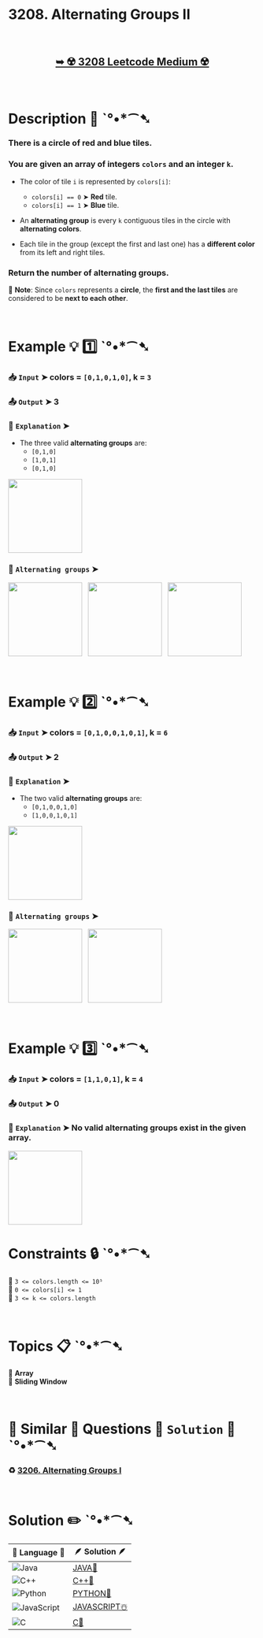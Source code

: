 # 3208. Alternating Groups II

</br>

<h2 align="center"> 

<a href="https://leetcode.com/problems/alternating-groups-ii/description/?envType=daily-question&envId=2025-03-09"><strong>➥ ☢️ 3208 Leetcode Medium ☢️ </strong></a>
</h2>

</br>

# Description 📜 ˋ°•*⁀➷

### There is a **circle** of **red** and **blue** tiles.  
### You are given an **array** of integers `colors` and an integer `k`.  

- The color of tile `i` is represented by `colors[i]`:
  - `colors[i] == 0` ➤ **Red** tile.
  - `colors[i] == 1` ➤ **Blue** tile.

- An **alternating group** is every `k` contiguous tiles in the circle with **alternating colors**.  
- Each tile in the group (except the first and last one) has a **different color** from its left and right tiles.

### **Return** the number of alternating groups.

🔹 **Note**: Since `colors` represents a **circle**, the **first and the last tiles** are considered to be **next to each other**.

</br>

# Example 💡 1️⃣ ˋ°•*⁀➷

  ### 📥 `Input`  ➤ colors = `[0,1,0,1,0]`, k = `3`

  ### 📤 `Output`  ➤ 3

  ### 🔦 `Explanation`  ➤ 

- The three valid **alternating groups** are:
  - `[0,1,0]`
  - `[1,0,1]`
  - `[0,1,0]`

<img src="https://github.com/user-attachments/assets/a006fc32-7619-4864-9558-50b8973112d0" width="150px" height="150px"/>

### 🔀 `Alternating groups`  ➤ 

<img src="https://github.com/user-attachments/assets/4aec8957-a777-4ae7-bdb9-6aa21741be37" width="150px" height="150px"/> &nbsp;
<img src="https://github.com/user-attachments/assets/3a891ff8-427a-4780-b48b-1fb26111e974" width="150px" height="150px"/> &nbsp;
<img src="https://github.com/user-attachments/assets/0340d2af-dbb8-4da7-a58d-9dfdd323696e" width="150px" height="150px"/> &nbsp;

</br>

# Example 💡 2️⃣ ˋ°•*⁀➷

  ### 📥 `Input` ➤ colors = `[0,1,0,0,1,0,1]`, k = `6`

  ### 📤 `Output`  ➤ 2

  ### 🔦 `Explanation` ➤ 

- The two valid **alternating groups** are:
  - `[0,1,0,0,1,0]`
  - `[1,0,0,1,0,1]`

<img src="https://github.com/user-attachments/assets/d9cc5b14-45df-4e35-99d7-702cd98c455f" width="150px" height="150px"/>

### 🔀 `Alternating groups`  ➤ 

<img src="https://github.com/user-attachments/assets/976620c1-1a10-443f-a831-cfc84c63e45f" width="150px" height="150px"/> &nbsp;
<img src="https://github.com/user-attachments/assets/99115811-d26a-41ba-9e60-d2d2f98e31a4" width="150px" height="150px"/> &nbsp;

</br>

# Example 💡 3️⃣ ˋ°•*⁀➷

  ### 📥 `Input` ➤ colors = `[1,1,0,1]`, k = `4`

  ### 📤 `Output`  ➤ 0

  ### 🔦 `Explanation` ➤ No valid **alternating groups** exist in the given array.

<img src="https://github.com/user-attachments/assets/07f9af4a-489c-45d6-a19b-520c7718bd02" width="150px" height="150px"/>

</br>

# Constraints 🔒 ˋ°•*⁀➷

🔹 `3 <= colors.length <= 10⁵` </br>
🔹 `0 <= colors[i] <= 1` </br>
🔹 `3 <= k <= colors.length` </br>

</br>

# Topics 📋 ˋ°•*⁀➷

🔸 **Array**  </br>
🔸 **Sliding Window**  </br>

</br>

# 🌯 Similar 🍲 Questions 🍜 `Solution` 🍱 ˋ°•*⁀➷

### ♻️ [3206. Alternating Groups I](https://github.com/Prakhar-002/LEETCODE/tree/main/%F0%9F%8E%AD%20LEVEL%20wise%20que%20with%20solution%20%F0%9F%8E%AF/%E2%99%BB%EF%B8%8F%20Easy%E2%99%BB%EF%B8%8F/%E2%99%BB%EF%B8%8F%20Easy%203206.%20Alternating%20Groups%20I%20%E2%98%83%EF%B8%8F%20%F0%9F%8D%81%20%F0%9F%8D%B0%20%20%F0%9F%8E%B2%20%F0%9F%92%96) </br>

</br>

# Solution ✏️ ˋ°•*⁀➷

| 📒 Language 📒  | 🪶 Solution 🪶 |
| ------------- | ------------- |
|  ![Java](https://img.shields.io/badge/java-%23ED8B00.svg?style=for-the-badge&logo=openjdk&logoColor=white)  | [JAVA🍁](https://github.com/Prakhar-002/LEETCODE/blob/main/%F0%9F%8D%84%20Daily%20Challenge%202025%20%F0%9F%8D%B3/%F0%9F%94%AC%20Examine%20Thoroughly%20%F0%9F%A7%AC/03%20Mar%20%F0%9F%8C%BC/09%20-%2003%20-%202025%20---%203208.%20Alternating%20Groups%20II%20%E2%98%83%EF%B8%8F%20%F0%9F%8D%81%20%F0%9F%8D%B0%20%F0%9F%8E%B2%20%F0%9F%92%96/%F0%9F%8D%81JAVA%20-%203208.%20Alternating%20Groups%20II.java) |
|  ![C++](https://img.shields.io/badge/c++-%2300599C.svg?style=for-the-badge&logo=c%2B%2B&logoColor=white)  | [C++🎲](https://github.com/Prakhar-002/LEETCODE/blob/main/%F0%9F%8D%84%20Daily%20Challenge%202025%20%F0%9F%8D%B3/%F0%9F%94%AC%20Examine%20Thoroughly%20%F0%9F%A7%AC/03%20Mar%20%F0%9F%8C%BC/09%20-%2003%20-%202025%20---%203208.%20Alternating%20Groups%20II%20%E2%98%83%EF%B8%8F%20%F0%9F%8D%81%20%F0%9F%8D%B0%20%F0%9F%8E%B2%20%F0%9F%92%96/%F0%9F%8E%B2CPP%20-%203208.%20Alternating%20Groups%20II.cpp)  |
|  ![Python](https://img.shields.io/badge/python-3670A0?style=for-the-badge&logo=python&logoColor=ffdd54)    | [PYTHON🍰](https://github.com/Prakhar-002/LEETCODE/blob/main/%F0%9F%8D%84%20Daily%20Challenge%202025%20%F0%9F%8D%B3/%F0%9F%94%AC%20Examine%20Thoroughly%20%F0%9F%A7%AC/03%20Mar%20%F0%9F%8C%BC/09%20-%2003%20-%202025%20---%203208.%20Alternating%20Groups%20II%20%E2%98%83%EF%B8%8F%20%F0%9F%8D%81%20%F0%9F%8D%B0%20%F0%9F%8E%B2%20%F0%9F%92%96/%F0%9F%8D%B0PYTHON%20-%203208.%20Alternating%20Groups%20II.py) |
| ![JavaScript](https://img.shields.io/badge/javascript-%23323330.svg?style=for-the-badge&logo=javascript&logoColor=%23F7DF1E)   | [JAVASCRIPT☃️](https://github.com/Prakhar-002/LEETCODE/blob/main/%F0%9F%8D%84%20Daily%20Challenge%202025%20%F0%9F%8D%B3/%F0%9F%94%AC%20Examine%20Thoroughly%20%F0%9F%A7%AC/03%20Mar%20%F0%9F%8C%BC/09%20-%2003%20-%202025%20---%203208.%20Alternating%20Groups%20II%20%E2%98%83%EF%B8%8F%20%F0%9F%8D%81%20%F0%9F%8D%B0%20%F0%9F%8E%B2%20%F0%9F%92%96/%E2%98%83%EF%B8%8FJAVASCRIPT%20-%203208.%20Alternating%20Groups%20II.js) |
|   ![C](https://img.shields.io/badge/c-%2300599C.svg?style=for-the-badge&logo=c&logoColor=white)   | [C💖](https://github.com/Prakhar-002/LEETCODE/blob/main/%F0%9F%8D%84%20Daily%20Challenge%202025%20%F0%9F%8D%B3/%F0%9F%94%AC%20Examine%20Thoroughly%20%F0%9F%A7%AC/03%20Mar%20%F0%9F%8C%BC/09%20-%2003%20-%202025%20---%203208.%20Alternating%20Groups%20II%20%E2%98%83%EF%B8%8F%20%F0%9F%8D%81%20%F0%9F%8D%B0%20%F0%9F%8E%B2%20%F0%9F%92%96/%F0%9F%92%96C%20-%203208.%20Alternating%20Groups%20II.c)  |
